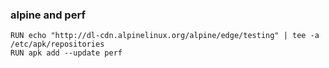 ### alpine and perf
    RUN echo "http://dl-cdn.alpinelinux.org/alpine/edge/testing" | tee -a  /etc/apk/repositories
    RUN apk add --update perf
